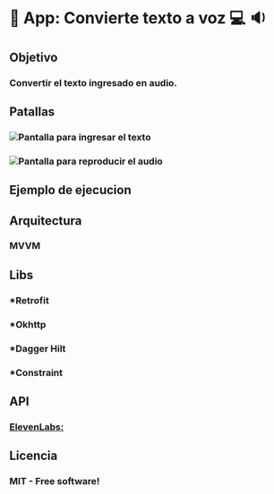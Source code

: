 
# :iphone: App: Convierte texto a voz :computer: :sound:


## Objetivo
### Convertir el texto ingresado en audio.

## Patallas
### ![Pantalla para ingresar el texto](https://drive.google.com/file/d/16yWifljQdn2GAxxbe-C0apXKSuDRf3y-/view?usp=drive_link)
### ![Pantalla para reproducir el audio](https://drive.google.com/file/d/17-GgAeSix-VYtyrzDTouXz26TN8zyp0w/view?usp=drive_link)

## Ejemplo de ejecucion


## Arquitectura 
### MVVM

## Libs
### *Retrofit
### *Okhttp
### *Dagger Hilt
### *Constraint


## API
### [ElevenLabs:]([url](https://elevenlabs.io/docs/api-reference/text-to-speech))


## Licencia
### MIT - Free software!




